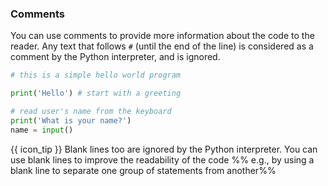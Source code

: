 ### Comments

You can use comments to provide more information about the code to the reader. Any text that follows `#` (until the end of the line) is considered as a comment by the Python interpreter, and is ignored.

```python
# this is a simple hello world program

print('Hello') # start with a greeting

# read user's name from the keyboard
print('What is your name?')
name = input()
```

{{ icon_tip }} Blank lines too are ignored by the Python interpreter. You can use blank lines to improve the <tooltip content="ease of reading">readability</tooltip> of the code %%&nbsp;e.g., by using a blank line to separate one group of statements from another%% 